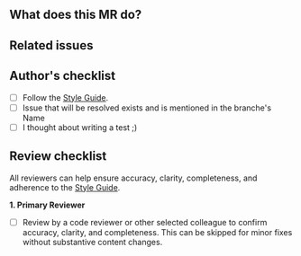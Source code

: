 ## What does this MR do?
<!-- Briefly describe what this MR is about. -->

## Related issues
<!-- Link related issues here. Insert the issue link or reference after the word "Closes" if merging this should automatically close it. -->

## Author's checklist
- [ ] Follow the [Style Guide](https://gitlab.com/Openki/Openki/wikis/Naming%20and%20Syntax%20Convention).
- [ ] Issue that will be resolved exists and is mentioned in the branche's Name
- [ ] I thought about writing a test ;)

## Review checklist
All reviewers can help ensure accuracy, clarity, completeness, and adherence to the [Style Guide](https://gitlab.com/Openki/Openki/wikis/Naming%20and%20Syntax%20Convention).

**1. Primary Reviewer**
- [ ] Review by a code reviewer or other selected colleague to confirm accuracy, clarity, and completeness. This can be skipped for minor fixes without substantive content changes.

